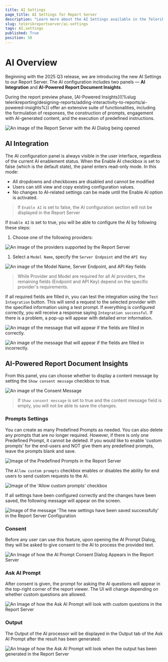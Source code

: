 ```yaml
---
title: AI Settings
page_title: AI Settings for Report Server
description: "Learn more about the AI Settings available in the Telerik Report Server, how to define and use them."
slug: telerikreportserver/ai-settings
tags: AI,settings
published: True
position: 50
---
```


# AI Overview

Beginning with the 2025 Q3 release, we are introducing the new AI Settings to our Report Server. The AI configuration includes two panels — __AI Integration__ and __AI-Powered Report Document Insights__.

During the report preview phase, [AI-Powered Insights]({%slug telerikreporting/designing-reports/adding-interactivity-to-reports/ai-powered-insights%}) offer an extensive suite of functionalities, including the formulation of responses, the construction of prompts, engagement with AI-generated content, and the execution of predefined instructions.

![An image of the Report Server with the AI Dialog being opened](../../images/AIPromptReportServer.png)

## AI Integration

The AI configuration panel is always visible in the user interface, regardless of the current AI enablement status. When the Enable AI checkbox is set to false (which is the default state), the panel enters read-only mode. In this mode:

* All dropdowns and checkboxes are disabled and cannot be modified
* Users can still view and copy existing configuration values.
* No changes to AI-related settings can be made until the Enable AI option is activated.

> If `Enable AI` is set to false, the AI configuration section will not be displayed in the Report Server

If `Enable AI` is set to true, you will be able to configure the AI by following these steps:

1. Choose one of the following providers:

  ![An image of the providers supported by the Report Server ](../../images/AIProvidersReportServer.png)

1. Select a `Model Name`, specify the `Server Endpoint` and the `API Key`

  ![An image of the Model Name, Server Endpoint, and API Key fields](../../images/modelNameServiceEndpointAPIKey.png)

> While Provider and Model are required for all AI providers, the remaining fields (Endpoint and API Key) depend on the specific provider's requirements.

If all required fields are filled in, you can test the integration using the `Test Integration` button. This will send a request to the selected provider with the specified information using a test prompt. If everything is configured correctly, you will receive a response saying `Integration successful`. If there is a problem, a pop-up will appear with detailed error information.

![An image of the message that will appear if the fields are filled in correctly.](../../images/testIntegrationSuccessfulMessage.png)

![An image of the message that will appear if the fields are filled in incorrectly.](../../images/testIntegrationFailedMessage.png)

## AI-Powered Report Document Insights

From this panel, you can choose whether to display a content message by setting the `Show consent message` checkbox to true.

![An image of the Consent Message](../../images/showConsentMessageButton.png)

> If `Show consent message` is set to true and the content message field is empty, you will not be able to save the changes.

### Prompts Settings

You can create as many Predefined Prompts as needed. You can also delete any prompts that are no longer required. However, if there is only one Predefined Prompt, it cannot be deleted. If you would like to enable 'custom prompts' for the end-users and NOT give them any predefined prompts, leave the prompts blank and save.

![Image of the Predefined Prompts in the Report Server](../../images/PredefinedPromptsReportServer.png)

The `Allow custom prompts` checkbox enables or disables the ability for end users to send custom requests to the AI.

![Image of the 'Allow custom prompts' checkbox](../../images/AllowCustomPromptsButton.png)

If all settings have been configured correctly and the changes have been saved, the following message will appear on the screen.

![Image of the message 'The new settings have been saved successfully' in the Report Server Configuration](../../images/SavedSuccessfullyMessage.png)

### Consent

Before any user can use this feature, upon opening the AI Prompt Dialog, they will be asked to give consent to the AI to process the provided text.

![An Image of how the AI Prompt Consent Dialog Appears in the Report Server](../../images/ConsentMessage.png)

### Ask AI Prompt

After consent is given, the prompt for asking the AI questions will appear in the top-right corner of the report viewer. The UI will change depending on whether custom questions are allowed.

![An Image of how the Ask AI Prompt will look with custom questions in the Report Server](../../images/AskAIPromptReportServer.png)

### Output

The Output of the AI processor will be displayed in the Output tab of the Ask AI Prompt after the result has been generated:

![An Image of how the Ask AI Prompt will look when the output has been generated in the Report Server](../../images/OutputPromptReportServer.png)
